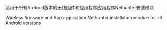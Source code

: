 适用于所有Android版本的无线固件和应用程序应用程序Nethunter安装模块

Wireless firmware and App application Nethunter installation module for all Android versions